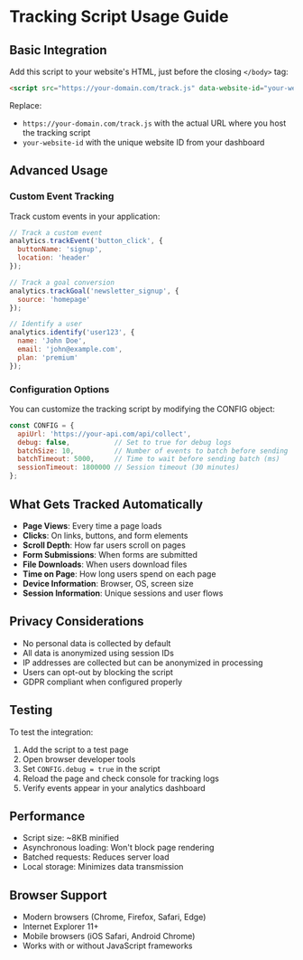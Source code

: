 # Tracking Script Usage Guide

## Basic Integration

Add this script to your website's HTML, just before the closing `</body>` tag:

```html
<script src="https://your-domain.com/track.js" data-website-id="your-website-id"></script>
```

Replace:
- `https://your-domain.com/track.js` with the actual URL where you host the tracking script
- `your-website-id` with the unique website ID from your dashboard

## Advanced Usage

### Custom Event Tracking

Track custom events in your application:

```javascript
// Track a custom event
analytics.trackEvent('button_click', {
  buttonName: 'signup',
  location: 'header'
});

// Track a goal conversion
analytics.trackGoal('newsletter_signup', {
  source: 'homepage'
});

// Identify a user
analytics.identify('user123', {
  name: 'John Doe',
  email: 'john@example.com',
  plan: 'premium'
});
```

### Configuration Options

You can customize the tracking script by modifying the CONFIG object:

```javascript
const CONFIG = {
  apiUrl: 'https://your-api.com/api/collect',
  debug: false,           // Set to true for debug logs
  batchSize: 10,          // Number of events to batch before sending
  batchTimeout: 5000,     // Time to wait before sending batch (ms)
  sessionTimeout: 1800000 // Session timeout (30 minutes)
};
```

## What Gets Tracked Automatically

- **Page Views**: Every time a page loads
- **Clicks**: On links, buttons, and form elements
- **Scroll Depth**: How far users scroll on pages
- **Form Submissions**: When forms are submitted
- **File Downloads**: When users download files
- **Time on Page**: How long users spend on each page
- **Device Information**: Browser, OS, screen size
- **Session Information**: Unique sessions and user flows

## Privacy Considerations

- No personal data is collected by default
- All data is anonymized using session IDs
- IP addresses are collected but can be anonymized in processing
- Users can opt-out by blocking the script
- GDPR compliant when configured properly

## Testing

To test the integration:

1. Add the script to a test page
2. Open browser developer tools
3. Set `CONFIG.debug = true` in the script
4. Reload the page and check console for tracking logs
5. Verify events appear in your analytics dashboard

## Performance

- Script size: ~8KB minified
- Asynchronous loading: Won't block page rendering
- Batched requests: Reduces server load
- Local storage: Minimizes data transmission

## Browser Support

- Modern browsers (Chrome, Firefox, Safari, Edge)
- Internet Explorer 11+
- Mobile browsers (iOS Safari, Android Chrome)
- Works with or without JavaScript frameworks